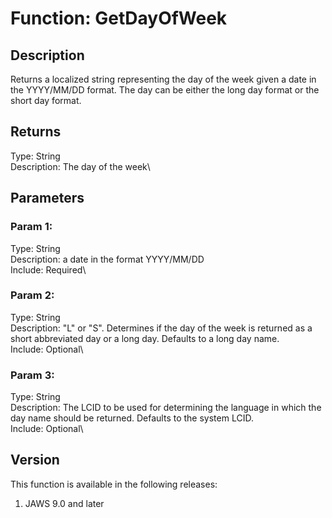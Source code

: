 # Function: GetDayOfWeek

## Description

Returns a localized string representing the day of the week given a date
in the YYYY/MM/DD format. The day can be either the long day format or
the short day format.

## Returns

Type: String\
Description: The day of the week\

## Parameters

### Param 1:

Type: String\
Description: a date in the format YYYY/MM/DD\
Include: Required\

### Param 2:

Type: String\
Description: \"L\" or \"S\". Determines if the day of the week is
returned as a short abbreviated day or a long day. Defaults to a long
day name.\
Include: Optional\

### Param 3:

Type: String\
Description: The LCID to be used for determining the language in which
the day name should be returned. Defaults to the system LCID.\
Include: Optional\

## Version

This function is available in the following releases:

1.  JAWS 9.0 and later
